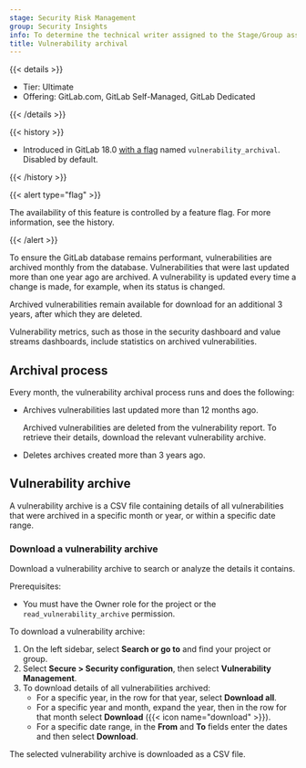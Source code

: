 ```yaml
---
stage: Security Risk Management
group: Security Insights
info: To determine the technical writer assigned to the Stage/Group associated with this page, see https://handbook.gitlab.com/handbook/product/ux/technical-writing/#assignments
title: Vulnerability archival
---
```


{{< details >}}

- Tier: Ultimate
- Offering: GitLab.com, GitLab Self-Managed, GitLab Dedicated

{{< /details >}}

{{< history >}}

- Introduced in GitLab 18.0 [with a flag](../../../administration/feature_flags/_index.md) named `vulnerability_archival`. Disabled by default.

{{< /history >}}

{{< alert type="flag" >}}

The availability of this feature is controlled by a feature flag. For more information, see the history.

{{< /alert >}}

To ensure the GitLab database remains performant, vulnerabilities are archived monthly from the
database. Vulnerabilities that were last updated more than one year ago are archived. A
vulnerability is updated every time a change is made, for example, when its status is changed.

Archived vulnerabilities remain available for download for an additional 3 years, after which they are
deleted.

Vulnerability metrics, such as those in the security dashboard and value streams dashboards, include
statistics on archived vulnerabilities.

## Archival process

Every month, the vulnerability archival process runs and does the following:

- Archives vulnerabilities last updated more than 12 months ago.

  Archived vulnerabilities are deleted from the vulnerability report. To retrieve their details,
  download the relevant vulnerability archive.

- Deletes archives created more than 3 years ago.

## Vulnerability archive

A vulnerability archive is a CSV file containing details of all vulnerabilities that were
archived in a specific month or year, or within a specific date range.

### Download a vulnerability archive

Download a vulnerability archive to search or analyze the details it contains.

Prerequisites:

- You must have the Owner role for the project or the `read_vulnerability_archive` permission.

To download a vulnerability archive:

1. On the left sidebar, select **Search or go to** and find your project or group.
1. Select **Secure > Security configuration**, then select **Vulnerability Management**.
1. To download details of all vulnerabilities archived:
   - For a specific year, in the row for that year, select **Download all**.
   - For a specific year and month, expand the year, then in the row for that month select **Download** ({{< icon name="download" >}}).
   - For a specific date range, in the **From** and **To** fields enter the dates and then
      select **Download**.

The selected vulnerability archive is downloaded as a CSV file.
